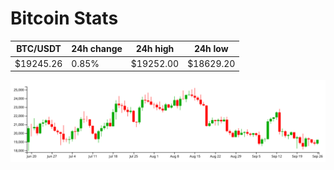 # Bitcoin Stats

BTC/USDT|24h change|24h high|24h low|
|---|---|---|---|
|$19245.26|0.85%|$19252.00|$18629.20|

<img src="./chart.svg">

